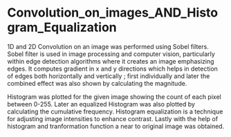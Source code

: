 # Convolution_on_images_AND_Histogram_Equalization

1D and 2D Convolution on an image was performed using Sobel filters.
Sobel filter is used in image processing and computer vision, particularly within edge detection algorithms where it creates an image emphasizing edges. It computes gradient in x and y directions which helps in detection of edges both horizontally and vertically ; first individually and later the combined effect was also shown by calculating the magnitude.

Histogram was plotted for the given image showing the count of each pixel between 0-255. Later an equalized Histogram was also plotted by calculating the cumulative frequency. Histogram equalization is a technique for adjusting image intensities to enhance contrast. 
Lastly with the help of histogram and tranformation function a near to original image was obtained.
